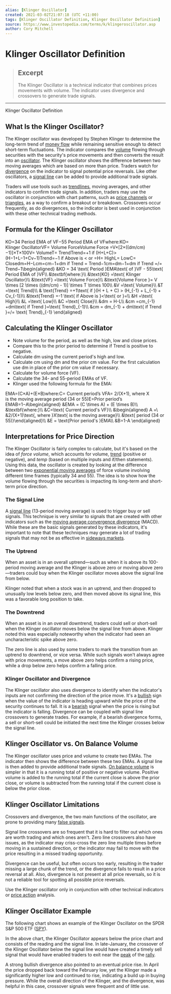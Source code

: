 ```yaml
---
alias: [Klinger Oscillator]
created: 2021-03-02T21:07:18 (UTC +11:00)
tags: [Klinger Oscillator Definition, Klinger Oscillator Definition]
source: https://www.investopedia.com/terms/k/klingeroscillator.asp
author: Cory Mitchell
---
```


# Klinger Oscillator Definition

> ## Excerpt
> The Klinger Oscillator is a technical indicator that combines prices movements with volume. The indicator uses divergence and crossovers to generate trade signals.

---

Klinger Oscillator Definition
## What Is the Klinger Oscillator?

The Klinger oscillator was developed by Stephen Klinger to determine the long-term trend of [money flow](https://www.investopedia.com/terms/m/moneyflow.asp) while remaining sensitive enough to detect short-term fluctuations. The indicator compares the [volume](https://www.investopedia.com/terms/v/volume.asp) flowing through securities with the security's price movements and then converts the result into an [oscillator](https://www.investopedia.com/terms/o/oscillator.asp). The Klinger oscillator shows the difference between two moving averages which are based on more than price. Traders watch for [divergence](https://www.investopedia.com/terms/d/divergence.asp) on the indicator to signal potential price reversals. Like other oscillators, a [signal line](https://www.investopedia.com/terms/s/signal_line.asp) can be added to provide additional trade signals.

Traders will use tools such as [trendlines](https://www.investopedia.com/terms/t/trendline.asp), moving averages, and other indicators to confirm trade signals. In addition, traders may use the oscillator in conjunction with chart patterns, such as [price channels](https://www.investopedia.com/terms/p/price-channel.asp) or [triangles](https://www.investopedia.com/terms/t/triangle.asp), as a way to confirm a breakout or breakdown. Crossovers occur frequently, as do divergences, so the indicator is best used in conjunction with these other technical trading methods.

## Formula for the Klinger Oscillator

KO\=34 Period EMA of VF−55 Period EMA of VFwhere:KO\= Klinger OscillatorVF\= Volume ForceVolume Force \=V×\[2×((dm/cm)−1)\]×T×100V\= VolumeT\= TrendTrend\=+1 if (H+L+C)\>(H−1+L−1+Cv−1)Trend\=−1 if Above is < or \=H\= HighL\= LowC\= Closedm\=H−Lcm\=cm−1+dm if Trend \= Trend−1cm\=dm−1+dm if Trend \=/\= Trend−1\\begin{aligned} &KO = 34 \\text{ Period }EMA\\text{ of }VF - 55\\text{ Period EMA of }VF\\\\ &\\textbf{where:}\\\\ &\\text{KO} =\\text{ Klinger Oscillator}\\\\ &\\text{VF} =\\text{ Volume Force}\\\\ &\\text{Volume Force }= V \\times \[2 \\times ((dm/cm) - 1)\] \\times T \\times 100\\\\ &V =\\text{ Volume}\\\\ &T =\\text{ Trend}\\\\ & \\text{Trend} =+1\\text{ if }(H + L + C) > (H\_{-1} + L\_{-1} + Cv\_{-1})\\\\ &\\text{Trend} =-1 \\text{ if Above is }<\\text{ or }=\\\\ &H =\\text{ High}\\\\ &L =\\text{ Low}\\\\ &C =\\text{ Close}\\\\ &dm = H-L\\\\ &cm =cm\_{-1} +dm\\text{ if Trend }=\\text{ Trend}\_{-1}\\\\ &cm = dm\_{-1} + dm\\text{ if Trend }=/= \\text{ Trend}\_{-1} \\end{aligned}

## Calculating the Klinger Oscillator

-   Note volume for the period, as well as the high, low and close prices.
-   Compare this to the prior period to determine if Trend is positive to negative.
-   Calculate dm using the current period's high and low.
-   Calculate cm using dm and the prior cm value. For the first calculation use dm in place of the prior cm value if necessary.
-   Calculate for volume force (VF).
-   Calculate the 34- and 55-period EMAs of VF.
-   Klinger used the following formula for the EMA:

EMA\=(C×A)+(E×B)where:C\= Current period’s VFA\= 2/(X+1), where X is the moving average period (34 or 55)E\=Prior period’s EMAB\=1−A\\begin{aligned} &EMA = (C \\times A) + (E \\times B)\\\\ &\\textbf{where:}\\\\ &C=\\text{ Current period's VF}\\\\ &\\begin{aligned} A =\\ &2/(X+1)\\text{, where }X\\text{ is the moving average}\\\\ &\\text{ period (34 or 55)}\\end{aligned}\\\\ &E = \\text{Prior period's }EMA\\\\ &B=1-A \\end{aligned}

## Interpretations for Price Direction

The Klinger Oscillator is fairly complex to calculate, but it's based on the idea of _force volume_, which accounts for volume, [trend](https://www.investopedia.com/terms/t/trend.asp) (positive or negative), and _temp_ (based on multiple inputs and if/then statements). Using this data, the oscillator is created by looking at the difference between two [exponential moving averages](https://www.investopedia.com/terms/e/ema.asp) of force volume involving different time frames (typically 34 and 55). The idea is to show how the volume flowing through the securities is impacting its long-term and short-term price direction.

### The Signal Line

A [signal line](https://www.investopedia.com/terms/s/signal_line.asp) (13-period moving average) is used to trigger buy or sell signals. This technique is very similar to signals that are created with other indicators such as the [moving average convergence divergence](https://www.investopedia.com/terms/m/macd.asp) (MACD). While these are the basic signals generated by these indicators, it's important to note that these techniques may generate a lot of trading signals that may not be as effective in [sideways markets](https://www.investopedia.com/terms/s/sidewaysmarket.asp).

### The Uptrend

When an asset is in an overall uptrend—such as when it is above its 100-period moving average and the Klinger is above zero or moving above zero—traders could buy when the Klinger oscillator moves above the signal line from below.

Klinger noted that when a stock was in an uptrend, and then dropped to unusually low levels below zero, and then moved above its signal line, this was a favorable long position to take.

### The Downtrend

When an asset is in an overall downtrend, traders could sell or short-sell when the Klinger oscillator moves below the signal line from above. Klinger noted this was especially noteworthy when the indicator had seen an uncharacteristic spike above zero.

The zero line is also used by some traders to mark the transition from an uptrend to downtrend, or vice versa. While such signals won't always agree with price movements, a move above zero helps confirm a rising price, while a drop below zero helps confirm a falling price.

### Klinger Oscillator and Divergence

The Klinger oscillator also uses divergence to identify when the indicator's inputs are not confirming the direction of the price move. It's a [bullish](https://www.investopedia.com/terms/b/bull.asp) sign when the value of the indicator is heading upward while the price of the security continues to fall. It is a [bearish](https://www.investopedia.com/terms/b/bear.asp) signal when the price is rising but the indicator is falling. Divergence can be coupled with signal line crossovers to generate trades. For example, if a bearish divergence forms, a sell or short-sell could be initiated the next time the Klinger crosses below the signal line.

## Klinger Oscillator vs. On Balance Volume

The Klinger oscillator uses price and volume to create two EMAs. The indicator then shows the difference between these two EMAs. A signal line is then added to provide additional trade signals. [On balance volume](https://www.investopedia.com/terms/o/onbalancevolume.asp) is simpler in that it is a running total of positive or negative volume. Positive volume is added to the running total if the current close is above the prior close, or volume is subtracted from the running total if the current close is below the prior close.

## Klinger Oscillator Limitations

Crossovers and divergence, the two main functions of the oscillator, are prone to providing many [false signals](https://www.investopedia.com/terms/f/false-signal.asp).

Signal line crossovers are so frequent that it is hard to filter out which ones are worth trading and which ones aren't. Zero line crossovers also have issues, as the indicator may criss-cross the zero line multiple times before moving in a sustained direction, or the indicator may fail to move with the price resulting in a missed trading opportunity.

Divergence can be useful, but often occurs too early, resulting in the trader missing a large chunk of the trend, or the divergence fails to result in a price reversal at all. Also, divergence is not present at all price reversals, so it is not a reliable tool for spotting all possible price reversals.

Use the Klinger oscillator only in conjunction with other technical indicators or [price action](https://www.investopedia.com/terms/p/price-action.asp) analysis.

## Klinger Oscillator Example

The following chart shows an example of the Klinger Oscillator on the SPDR S&P 500 ETF ([SPY](https://www.investopedia.com/markets/quote?tvwidgetsymbol=spy)).

In the above chart, the Klinger Oscillator appears below the price chart and consists of the reading and the signal line. In late-January, the crossover of the Klinger Oscillator below the signal line would have created a timely sell signal that would have enabled traders to exit near the [peak](https://www.investopedia.com/terms/p/peak.asp) of the [rally](https://www.investopedia.com/terms/r/rally.asp).

A strong bullish divergence also pointed to an eventual price rise. In April the price dropped back toward the February low, yet the Klinger made a significantly higher low and continued to rise, indicating a build up in buying pressure. While the overall direction of the Klinger, and the divergence, was helpful in this case, crossover signals were frequent and of little use.
